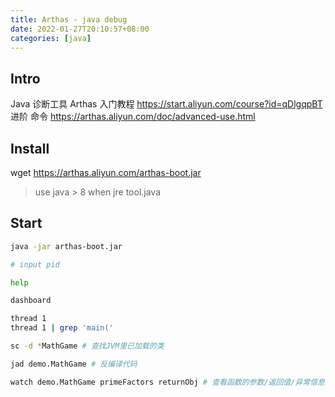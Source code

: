 ```yaml
---
title: Arthas - java debug
date: 2022-01-27T20:10:57+08:00
categories: [java]
---
```


## Intro

Java 诊断工具 Arthas 入门教程 https://start.aliyun.com/course?id=qDlgqpBT
进阶 命令 https://arthas.aliyun.com/doc/advanced-use.html

## Install

wget https://arthas.aliyun.com/arthas-boot.jar
> use java > 8 when jre tool.java

## Start

```sh
java -jar arthas-boot.jar

# input pid

help

dashboard

thread 1
thread 1 | grep 'main('

sc -d *MathGame # 查找JVM里已加载的类

jad demo.MathGame # 反编译代码

watch demo.MathGame primeFactors returnObj # 查看函数的参数/返回值/异常信息

```

